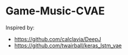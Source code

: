 # Game-Music-CVAE
Inspired by:
- https://github.com/calclavia/DeepJ
- https://github.com/twairball/keras_lstm_vae

